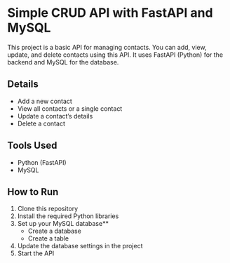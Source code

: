 # Simple CRUD API with FastAPI and MySQL

This project is a basic API for managing contacts. You can add, view, update, and delete contacts using this API. It uses FastAPI (Python) for the backend and MySQL for the database.

## Details

- Add a new contact
- View all contacts or a single contact
- Update a contact’s details
- Delete a contact

## Tools Used

- Python (FastAPI)
- MySQL

## How to Run

1. Clone this repository
2. Install the required Python libraries
3. Set up your MySQL database**
    - Create a database
    - Create a table
4. Update the database settings in the project
5. Start the API

